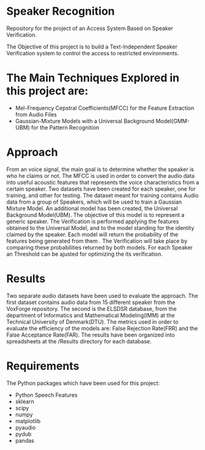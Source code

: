 # Speaker Recognition
Repository for the project of an Access System Based on Speaker Verification.

The Objective of this project is to build a Text-Independent Speaker Verification system to control the access to restricted environments.
# The Main Techniques Explored in this project are:
- Mel-Frequency Cepstral Coefficients(MFCC) for the Feature Extraction from Audio Files
- Gaussian-Mixture Models with a Universal Background Model(GMM-UBM) for the Pattern Recognition
# Approach
From an voice signal, the main goal is to determine whether the speaker is who he claims or not.
The MFCC is used in order to convert the audio data into useful acoustic features that represents the voice characteristics from a certain speaker.
Two datasets have been created for each speaker, one for training, and other for testing. The dataset meant for training contains Audio data from a group of Speakers, which will be used to train a Gaussian Mixture Model.
An additional model has been created, the Universal Background Model(UBM). The objective of this model is to represent a generic speaker. The Verification is performed applying the features obtained to the Universal Model, and to the model standing for the identity claimed by the speaker. Each model will return the probability of the features being generated from them . The Verification will take place by comparing these probabilities returned by both models. For each Speaker an Threshold can be ajusted for optimizing the its verification.

 # Results
Two separate audio datasets have been used to evaluate the approach.
The first dataset contains audio data from 15 different speaker from the VoxForge repository.
The second is the ELSDSR database, from the department of Informatics and Mathematical Modeling(IMM) at the Technical University of Denmark(DTU).
The metrics used in order to evaluate the efficiency of the models are: False Rejection Rate(FRR) and the  False Acceptance Rate(FAR). The results have been organized into spreadsheets at the /Results directory for each database.

 # Requirements
 
 The Python packages which have been used for this project:  
- Python Speech Features
- sklearn 
- scipy
- numpy
- matplotlib
- pyaudio
- pydub
- pandas 
